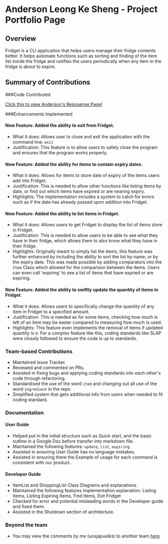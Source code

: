 # Anderson Leong Ke Sheng - Project Portfolio Page

## Overview

Fridget is a CLI application that helps users manage their fridge contents better.
It helps automate functions such as sorting and finding of the item list inside the fridge and notifies the users
periodically when any item in the fridge is about to expire. 

## Summary of Contributions

###Code Contributed

[Click this to view Anderson's Reposense Page!](https://nus-cs2113-ay2122s1.github.io/tp-dashboard/?search=&sort=groupTitle&sortWithin=title&timeframe=commit&mergegroup=&groupSelect=groupByRepos&breakdown=true&checkedFileTypes=docs~functional-code~test-code~other&since=2021-09-25&tabOpen=true&tabType=authorship&tabAuthor=uosjapuelks&tabRepo=AY2122S1-CS2113T-W12-4%2Ftp%5Bmaster%5D&authorshipIsMergeGroup=false&authorshipFileTypes=docs~functional-code~test-code&authorshipIsBinaryFileTypeChecked=false&zFR=false)

###Enhancements Implemented

#### New Feature: Added the ability to exit from Fridget.

- What it does: Allows user to close and exit the application with the command line: `exit`
- Justification: This feature is to allow users to safely close the program and ensures that the program works properly.

#### New Feature: Added the ability for items to contain expiry dates.

- What it does: Allows for items to store date of expiry of the items users add into Fridget.
- Justification: This is needed to allow other functions like listing items by date, or find out which items have expired or are nearing expiry.
- Highlights: The implementation includes a system to catch for errors such as if the date has already passed upon addition into Fridget.

#### New Feature: Added the ability to list items in Fridget.

- What it does: Allows users to get Fridget to display the list of items store in Fridget.
- Justification: This is needed to allow users to be able to see what they have in their fridge, which allows them to also know what they have in their fridge.
- Highlights: Originally meant to simply list the items, this feature was further enhanced by including the ability to sort the list by name, or by the expiry date. This was made possible by adding comparators into the `Item` Class which allowed for the comparison between the items. Users can even call 'expiring' to see a list of items that have expired or are expiring.

#### New Feature: Added the ability to swiftly update the quantity of items in Fridget.

- What it does: Allows users to specifically change the quantity of any item in Fridget to a specified amount.
- Justification: This is needed as for some items, checking how much is left of an item may be easier compared to measuring how much is used.
- Highlights: This feature even implements the removal of items if updated quantity is `0`. For a complex feature like this, coding standards like SLAP were closely followed to ensure the code is up to standards.

####

### Team-based Contributions

- Maintained Issue Tracker.
- Reviewed and commented on PRs.
- Assisted in fixing bugs and applying coding standards into each other's code through refactoring.
- Standardised the use of the word `item` and changing out all use of the word `ingredient` in the repo.
- Simplified system that gets additional info from users when needed to fit coding standard.

### Documentation

#### User Guide

- Helped put in the initial structure such as Quick start, and the basic outline in a Google Doc before transfer into markdown file.
- Maintained the following features: `update`, `list`, `expiring`.
- Assisted in ensuring User Guide has no language mistakes.
- Assisted in ensuring there the Example of usage for each command is consistent with our product.

#### Developer Guide

- ItemList and ShoppingList Class Diagrams and explanations.
- Maintained the following features implementation explanation: Listing Items, Listing Expiring Items, Find Items, Exit Fridget
- Checked for error and potential misleading words in the Developer guide and fixed them. 
- Assisted in the Shutdown section of architecture.

### Beyond the team

- You may view the comments by me (uosjapuelks) to another team [here](https://github.com/nus-cs2113-AY2122S1/tp/pull/26) 